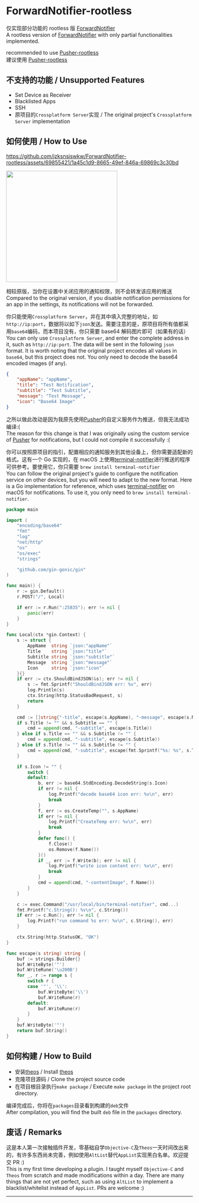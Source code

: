 # ForwardNotifier-rootless

仅实现部分功能的 rootless 版 [ForwardNotifier](https://github.com/Greg0109/ForwardNotifier)  
A rootless version of [ForwardNotifier](https://github.com/Greg0109/ForwardNotifier) with only partial functionalities implemented.

recommended to use [Pusher-rootless](https://github.com/jzksnsjswkw/Pusher-rootless)  
建议使用 [Pusher-rootless](https://github.com/jzksnsjswkw/Pusher-rootless)


## 不支持的功能 / Unsupported Features

-   Set Device as Receiver
-   Blacklisted Apps
-   SSH
-   原项目的`Crossplatform Server`实现 / The original project's `Crossplatform Server` implementation

## 如何使用 / How to Use

https://github.com/jzksnsjswkw/ForwardNotifier-rootless/assets/69855421/1a45c1d9-8665-49ef-846a-69869c3c30bd

<img src='https://github.com/jzksnsjswkw/ForwardNotifier-rootless/assets/69855421/a23188b7-b04d-414b-b429-5f95834395c9' width='300px'/>

相较原版，当你在设置中关闭应用的通知权限，则不会转发该应用的推送  
Compared to the original version, if you disable notification permissions for an app in the settings, its notifications will not be forwarded.

你只能使用`Crossplatform Server`，并在其中填入完整的地址，如`http://ip:port`，数据将以如下`json`发送。需要注意的是，原项目将所有值都采用`base64`编码，而本项目没有，你只需要 base64 解码图片即可（如果有的话）  
You can only use `Crossplatform Server`, and enter the complete address in it, such as `http://ip:port`. The data will be sent in the following `json` format. It is worth noting that the original project encodes all values in `base64`, but this project does not. You only need to decode the base64 encoded images (if any).

```json
{
	"appName": "appName",
	"title": "Test Notification",
	"subtitle": "Test Subtitle",
	"message": "Test Message",
	"icon": "Base64 Image"
}
```

之所以做此改动是因为我原先使用[Pusher](https://github.com/NoahSaso/Pusher)的自定义服务作为推送，但我无法成功编译:(  
The reason for this change is that I was originally using the custom service of [Pusher](https://github.com/NoahSaso/Pusher) for notifications, but I could not compile it successfully :(

你可以按照原项目的指引，配置相应的通知服务到其他设备上，但你需要适配新的格式。这有一个 Go 实现的，在 macOS 上使用[terminal-notifier](https://github.com/julienXX/terminal-notifier)进行推送的程序可供参考。要使用它，你只需要 `brew install terminal-notifier`  
You can follow the original project's guide to configure the notification service on other devices, but you will need to adapt to the new format. Here is a Go implementation for reference, which uses [terminal-notifier](https://github.com/julienXX/terminal-notifier) on macOS for notifications. To use it, you only need to `brew install terminal-notifier`.

```Go
package main

import (
	"encoding/base64"
	"fmt"
	"log"
	"net/http"
	"os"
	"os/exec"
	"strings"

	"github.com/gin-gonic/gin"
)

func main() {
	r := gin.Default()
	r.POST("/", Local)

	if err := r.Run(":25835"); err != nil {
		panic(err)
	}
}

func Local(ctx *gin.Context) {
	s := struct {
		AppName  string `json:"appName"`
		Title    string `json:"title"`
		Subtitle string `json:"subtitle"`
		Message  string `json:"message"`
		Icon     string `json:"icon"`
	}{}
	if err := ctx.ShouldBindJSON(&s); err != nil {
		s := fmt.Sprintf("ShouldBindJSON err: %v", err)
		log.Println(s)
		ctx.String(http.StatusBadRequest, s)
		return
	}

	cmd := []string{"-title", escape(s.AppName), "-message", escape(s.Message)}
	if s.Title != "" && s.Subtitle == "" {
		cmd = append(cmd, "-subtitle", escape(s.Title))
	} else if s.Title == "" && s.Subtitle != "" {
		cmd = append(cmd, "-subtitle", escape(s.Subtitle))
	} else if s.Title != "" && s.Subtitle != "" {
		cmd = append(cmd, "-subtitle", escape(fmt.Sprintf("%s: %s", s.Title, s.Subtitle)))
	}

	if s.Icon != "" {
		switch {
		default:
			b, err := base64.StdEncoding.DecodeString(s.Icon)
			if err != nil {
				log.Printf("decode base64 icon err: %v\n", err)
				break
			}
			f, err := os.CreateTemp("", s.AppName)
			if err != nil {
				log.Printf("CreateTemp err: %v\n", err)
				break
			}
			defer func() {
				f.Close()
				os.Remove(f.Name())
			}()
			if _, err := f.Write(b); err != nil {
				log.Printf("write icon content err: %v\n", err)
				break
			}
			cmd = append(cmd, "-contentImage", f.Name())
		}
	}

	c := exec.Command("/usr/local/bin/terminal-notifier", cmd...)
	fmt.Printf("c.String(): %v\n", c.String())
	if err := c.Run(); err != nil {
		log.Printf("run command %s err: %v\n", c.String(), err)
	}

	ctx.String(http.StatusOK, "OK")
}

func escape(s string) string {
	buf := strings.Builder{}
	buf.WriteByte('"')
	buf.WriteRune('\u200B')
	for _, r := range s {
		switch r {
		case '"', '\\':
			buf.WriteByte('\\')
			buf.WriteRune(r)
		default:
			buf.WriteRune(r)
		}
	}
	buf.WriteByte('"')
	return buf.String()
}

```

## 如何构建 / How to Build

-   安装[theos](https://theos.dev/docs/installation-macos) / Install [theos](https://theos.dev/docs/installation-macos)
-   克隆项目源码 / Clone the project source code
-   在项目根目录执行`make package` / Execute `make package` in the project root directory.

编译完成后，你将在`packages`目录看到构建的`deb`文件  
After compilation, you will find the built `deb` file in the `packages` directory.

## 废话 / Remarks

这是本人第一次接触插件开发，零基础自学`Objective-C`及`Theos`一天时间改出来的，有许多东西尚未完善，例如使用`AltList`替代`AppList`实现黑白名单。欢迎提交 PR :)  
This is my first time developing a plugin. I taught myself `Objective-C` and `Theos` from scratch and made modifications within a day. There are many things that are not yet perfect, such as using `AltList` to implement a blacklist/whitelist instead of `AppList`. PRs are welcome :)
****
